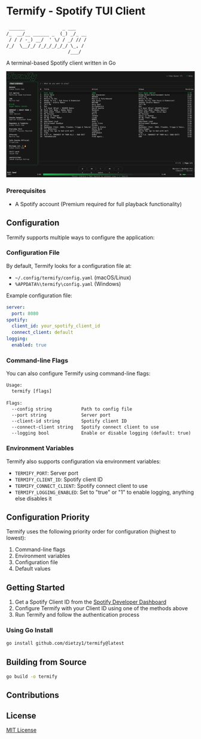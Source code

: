 # Termify - Spotify TUI Client

```
 ______              _ ___
/_  __/__ ______ _  (_) _/_ __
 / / / -_) __/  ' \/ / _/ // /
/_/  \__/_/ /_/_/_/_/_/ \_, /
                       /___/
```

A terminal-based Spotify client written in Go

![Termify Demo](vhs/termify-demo.gif)

### Prerequisites

- A Spotify account (Premium required for full playback functionality)

## Configuration

Termify supports multiple ways to configure the application:

### Configuration File

By default, Termify looks for a configuration file at:

- `~/.config/termify/config.yaml` (macOS/Linux)
- `%APPDATA%\termify\config.yaml` (Windows)

Example configuration file:

```yaml
server:
  port: 8080
spotify:
  client_id: your_spotify_client_id
  connect_client: default
logging:
  enabled: true
```

### Command-line Flags

You can also configure Termify using command-line flags:

```
Usage:
  termify [flags]

Flags:
  --config string           Path to config file
  --port string             Server port
  --client-id string        Spotify client ID
  --connect-client string   Spotify connect client to use
  --logging bool            Enable or disable logging (default: true)
```

### Environment Variables

Termify also supports configuration via environment variables:

- `TERMIFY_PORT`: Server port
- `TERMIFY_CLIENT_ID`: Spotify client ID
- `TERMIFY_CONNECT_CLIENT`: Spotify connect client to use
- `TERMIFY_LOGGING_ENABLED`: Set to "true" or "1" to enable logging, anything else disables it

## Configuration Priority

Termify uses the following priority order for configuration (highest to lowest):

1. Command-line flags
2. Environment variables
3. Configuration file
4. Default values

## Getting Started

1. Get a Spotify Client ID from the [Spotify Developer Dashboard](https://developer.spotify.com/dashboard/applications)
2. Configure Termify with your Client ID using one of the methods above
3. Run Termify and follow the authentication process

### Using Go Install

```bash
go install github.com/dietzy1/termify@latest
```

## Building from Source

```bash
go build -o termify
```

## Contributions

## License

[MIT License](LICENSE)
